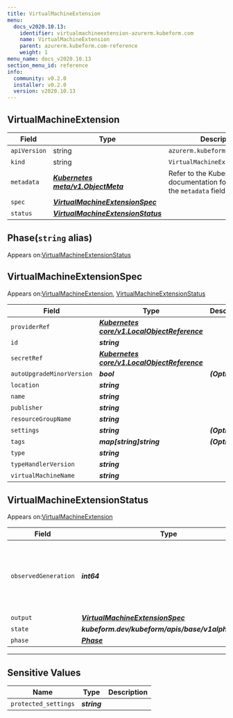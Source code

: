 ```yaml
---
title: VirtualMachineExtension
menu:
  docs_v2020.10.13:
    identifier: virtualmachineextension-azurerm.kubeform.com
    name: VirtualMachineExtension
    parent: azurerm.kubeform.com-reference
    weight: 1
menu_name: docs_v2020.10.13
section_menu_id: reference
info:
  community: v0.2.0
  installer: v0.2.0
  version: v2020.10.13
---
```


## VirtualMachineExtension
| Field | Type | Description |
| ------ | ----- | ----------- |
| `apiVersion` | string | `azurerm.kubeform.com/v1alpha1` |
|    `kind` | string | `VirtualMachineExtension` |
| `metadata` | ***[Kubernetes meta/v1.ObjectMeta](https://kubernetes.io/docs/reference/generated/kubernetes-api/v1.13/#objectmeta-v1-meta)***|Refer to the Kubernetes API documentation for the fields of the `metadata` field.|
| `spec` | ***[VirtualMachineExtensionSpec](#virtualmachineextensionspec)***||
| `status` | ***[VirtualMachineExtensionStatus](#virtualmachineextensionstatus)***||
## Phase(`string` alias)

Appears on:[VirtualMachineExtensionStatus](#virtualmachineextensionstatus)

## VirtualMachineExtensionSpec

Appears on:[VirtualMachineExtension](#virtualmachineextension), [VirtualMachineExtensionStatus](#virtualmachineextensionstatus)

| Field | Type | Description |
| ------ | ----- | ----------- |
| `providerRef` | ***[Kubernetes core/v1.LocalObjectReference](https://kubernetes.io/docs/reference/generated/kubernetes-api/v1.13/#localobjectreference-v1-core)***||
| `id` | ***string***||
| `secretRef` | ***[Kubernetes core/v1.LocalObjectReference](https://kubernetes.io/docs/reference/generated/kubernetes-api/v1.13/#localobjectreference-v1-core)***||
| `autoUpgradeMinorVersion` | ***bool***| ***(Optional)*** |
| `location` | ***string***||
| `name` | ***string***||
| `publisher` | ***string***||
| `resourceGroupName` | ***string***||
| `settings` | ***string***| ***(Optional)*** |
| `tags` | ***map[string]string***| ***(Optional)*** |
| `type` | ***string***||
| `typeHandlerVersion` | ***string***||
| `virtualMachineName` | ***string***||
## VirtualMachineExtensionStatus

Appears on:[VirtualMachineExtension](#virtualmachineextension)

| Field | Type | Description |
| ------ | ----- | ----------- |
| `observedGeneration` | ***int64***| ***(Optional)*** Resource generation, which is updated on mutation by the API Server.|
| `output` | ***[VirtualMachineExtensionSpec](#virtualmachineextensionspec)***| ***(Optional)*** |
| `state` | ***kubeform.dev/kubeform/apis/base/v1alpha1.State***| ***(Optional)*** |
| `phase` | ***[Phase](#phase)***| ***(Optional)*** |
---
## Sensitive Values
| Name | Type | Description |
|------|------|-------------|
| `protected_settings` | ***string*** ||
